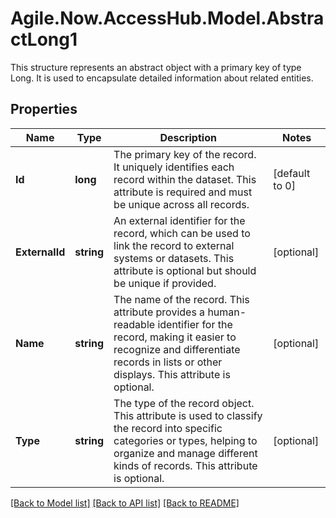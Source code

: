 # Agile.Now.AccessHub.Model.AbstractLong1
This structure represents an abstract object with a primary key of type Long. It is used to encapsulate detailed information about related entities.

## Properties

Name | Type | Description | Notes
------------ | ------------- | ------------- | -------------
**Id** | **long** | The primary key of the record. It uniquely identifies each record within the dataset. This attribute is required and must be unique across all records. | [default to 0]
**ExternalId** | **string** | An external identifier for the record, which can be used to link the record to external systems or datasets. This attribute is optional but should be unique if provided. | [optional] 
**Name** | **string** | The name of the record. This attribute provides a human-readable identifier for the record, making it easier to recognize and differentiate records in lists or other displays. This attribute is optional. | [optional] 
**Type** | **string** | The type of the record object. This attribute is used to classify the record into specific categories or types, helping to organize and manage different kinds of records. This attribute is optional. | [optional] 

[[Back to Model list]](../../README.md#documentation-for-models) [[Back to API list]](../../README.md#documentation-for-api-endpoints) [[Back to README]](../../README.md)

